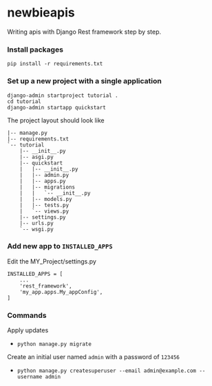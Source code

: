 # newbieapis

Writing apis with Django Rest framework step by step.

### Install packages

`pip install -r requirements.txt`

### Set up a new project with a single application

```
django-admin startproject tutorial .
cd tutorial
django-admin startapp quickstart
```

The project layout should look like
```
|-- manage.py
|-- requirements.txt
`-- tutorial
    |-- __init__.py
    |-- asgi.py
    |-- quickstart
    |   |-- __init__.py
    |   |-- admin.py
    |   |-- apps.py
    |   |-- migrations
    |   |   `-- __init__.py
    |   |-- models.py
    |   |-- tests.py
    |   `-- views.py
    |-- settings.py
    |-- urls.py
    `-- wsgi.py
```

### Add new app to `INSTALLED_APPS`

Edit the MY_Project/settings.py
```
INSTALLED_APPS = [
    ...
    'rest_framework',
    'my_app.apps.My_appConfig',
]
```

### Commands

Apply updates
- `python manage.py migrate`

Create an initial user named `admin` with a password of `123456`
- `python manage.py createsuperuser --email admin@example.com --username admin`




